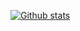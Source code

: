 
[![Github stats](https://github-readme-stats.vercel.app/api?username=albertincx&bg_color=0D1117&text_color=c9d1d9&icon_color=ff3860&title_color=7957d5&hide_border=true)](https://github.com/anuraghazra/github-readme-stats)

<!---[![Top Langs](https://github-readme-stats.vercel.app/api/top-langs/?username=albertincx&layout=compact&bg_color=0D1117&text_color=c9d1d9&icon_color=ff3860&title_color=7957d5&hide_border=true)](https://github.com/anuraghazra/github-readme-stats)

![LeetCode Stats](https://leetcard.jacoblin.cool/albertincx?theme=dark&font=Abel&ext=heatmap)-->
